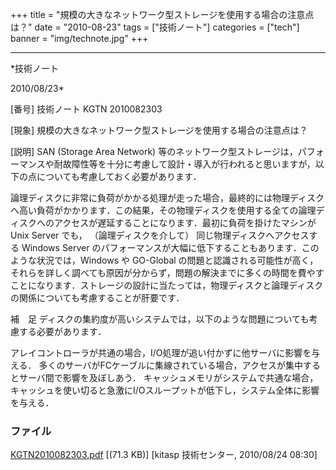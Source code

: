 ﻿+++
title = "規模の大きなネットワーク型ストレージを使用する場合の注意点は？"
date = "2010-08-23"
tags = ["技術ノート"]
categories = ["tech"]
banner = "img/technote.jpg"
+++

-----------------------------------------------------------------------------------------------------------------------------

*技術ノート

2010/08/23*


[番号]
技術ノート KGTN 2010082303

[現象]
規模の大きなネットワーク型ストレージを使用する場合の注意点は？

[説明]
SAN (Storage Area Network)
等のネットワーク型ストレージは，パフォーマンスや耐故障性等を十分に考慮して設計・導入が行われると思いますが，以下の点についても考慮しておく必要があります．

論理ディスクに非常に負荷がかかる処理が走った場合，最終的には物理ディスクへ高い負荷がかかります．この結果，その物理ディスクを使用する全ての論理ディスクへのアクセスが遅延することになります．最初に負荷を掛けたマシンが
Unix Server でも， （論理ディスクを介して）
同じ物理ディスクへアクセスする Windows Server
のパフォーマンスが大幅に低下することもあります．このような状況では，Windows
や GO-Global
の問題と認識される可能性が高く，それらを詳しく調べても原因が分からず，問題の解決までに多くの時間を費やすことになります．ストレージの設計に当たっては，物理ディスクと論理ディスクの関係についても考慮することが肝要です．

補　足
ディスクの集約度が高いシステムでは，以下のような問題についても考慮する必要があります．

アレイコントローラが共通の場合，I/O処理が追い付かずに他サーバに影響を与える．
多くのサーバがFCケーブルに集線されている場合，アクセスが集中するとサーバ間で影響を及ぼしあう．
キャッシュメモリがシステムで共通な場合，キャッシュを使い切ると急激にI/Oスループットが低下し，システム全体に影響を与える．


### ファイル

 
 


[KGTN2010082303.pdf](http://techreport.kitasp.net/attachments/download/288/KGTN2010082303.pdf)
 [(71.3 KB)] [kitasp 技術センター, 2010/08/24
08:30]


 


 

